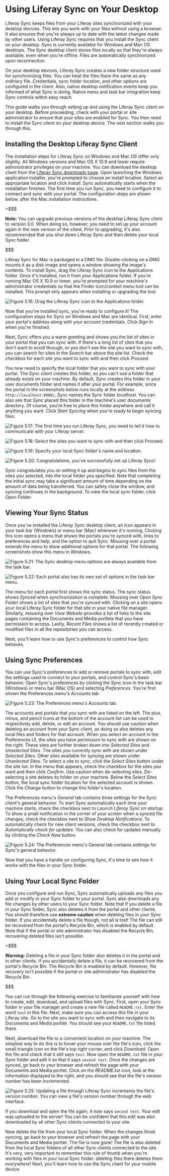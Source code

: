 # Using Liferay Sync on Your Desktop [](id=using-liferay-sync-on-your-desktop)

Liferay Sync keeps files from your Liferay sites synchronized with your desktop 
devices. This lets you work with your files without using a browser. It also 
ensures that you're always up to date with the latest changes made by other 
users. Using Liferay Sync requires that you install the Sync client on your 
desktop. Sync is currently available for Windows and Mac OS desktops. The Sync 
desktop client stores files locally so that they're always available, even when 
you're offline. Files are automatically synchronized upon reconnection. 

On your desktop devices, Liferay Sync creates a new folder structure used for
synchronizing files. You can treat the files there the same as any ordinary 
file. Credentials, sync folder location, and other options are configured in the 
client. Also, native desktop notification events keep you informed of what Sync 
is doing. Native menu and task bar integration keep Sync controls within easy 
reach. 

This guide walks you through setting up and using the Liferay Sync client on 
your desktop. Before proceeding, check with your portal or site administrator 
to ensure that your sites are enabled for Sync. You then need to install the 
Sync client on your desktop device. The next section walks you through this.

## Installing the Desktop Liferay Sync Client [](id=installing-the-desktop-liferay-sync-client)

The installation steps for Liferay Sync on Windows and Mac OS differ only 
slightly. All Windows versions and Mac OS X 10.9 and lower require administrator 
privileges on your machine. You can download the desktop client from the 
[Liferay Sync downloads page](https://www.liferay.com/downloads/liferay-sync). 
Upon launching the Windows application installer, you're prompted to choose an 
install location. Select an appropriate location and click *Install*. Sync 
automatically starts when the installation finishes. The first time you run 
Sync, you need to configure it to connect and sync with your portal. The 
configuration steps are shown below, after the Mac installation instructions. 

+$$$

**Note:** You can upgrade previous versions of the desktop Liferay Sync client 
to version 3.0. When doing so, however, you need to set up your account again in 
the new version of the client. Prior to upgrading, it's also recommended that 
you shut down Liferay Sync and then delete your local Sync folder. 

$$$

Liferay Sync for Mac is packaged in a DMG file. Double-clicking on a DMG mounts
it as a disk image and opens a window showing the image's contents. To install 
Sync, drag the Liferay Sync icon to the Applications folder. Once it's 
installed, run it from your Applications folder. If you're running Mac OS X 10.9 
or lower, you're prompted for your machine's administrator credentials so that 
the Finder icon/context menu tool can be installed. This prompt only appears 
when installing or upgrading the tool.

![Figure 5.16: Drag the Liferay Sync icon to the Applications folder.](../../images/sync-mac-install.png)

Now that you've installed sync, you're ready to configure it! The configuration 
steps for Sync on Windows and Mac are identical. First, enter your portal's
address along with your account credentials. Click *Sign In* when you're
finished. 

Next, Sync offers you a warm greeting and shows you the list of sites in your 
portal that you can sync with. If there's a long list of sites that you don't 
want to scroll through, or you don't see the site you want to sync with, you can 
search for sites in the *Search* bar above the site list. Check the checkbox for 
each site you want to sync with and then click *Proceed*. 

You now need to specify the local folder that you want to sync with your portal.
The Sync client creates this folder, so you can't use a folder that already 
exists on your machine. By default, Sync creates this folder in your user 
documents folder and names it after your portal. For example, since the portal 
in the screenshots below runs locally at the address `http://localhost:8080/`, 
Sync names the Sync folder *localhost*. You can also see that Sync placed this 
folder in the machine's user documents directory. Of course, you're free to 
place this folder anywhere and call it anything you want. Click *Start Syncing* 
when you're ready to begin syncing files. 

![Figure 5.17: The first time you run Liferay Sync, you need to tell it how to communicate with your Liferay server.](../../images/sync-setup-01.png)

![Figure 5.18: Select the sites you want to sync with and then click *Proceed*.](../../images/sync-setup-02.png)

![Figure 5.19: Specify your local Sync folder's name and location.](../../images/sync-setup-03.png)

![Figure 5.20: Congratulations, you've successfully set up Liferay Sync!](../../images/sync-setup-04.png)

Sync congratulates you on setting it up and begins to sync files from the sites 
you selected, into the local folder you specified. Note that completing the 
initial sync may take a significant amount of time depending on the amount of 
data being transferred. You can safely close the window, and syncing continues 
in the background. To view the local sync folder, click *Open Folder*.

## Viewing Your Sync Status [](id=viewing-your-sync-status)

Once you've installed the Liferay Sync desktop client, an icon appears in your 
task bar (Windows) or menu bar (Mac) whenever it's running. Clicking this icon 
opens a menu that shows the portals you're synced with, links to preferences and 
help, and the option to quit Sync. Mousing over a portal extends the menu to 
show additional options for that portal. The following screenshots show this 
menu in Windows.

![Figure 5.21: The Sync desktop menu options are always available from the task bar.](../../images/sync-taskbar-01.png)

![Figure 5.22: Each portal also has its own set of options in the task bar menu.](../../images/sync-taskbar-02.png)

The menu for each portal first shows the sync status. The sync status shows 
*Synced* when synchronization is complete. Mousing over *Open Sync Folder* 
shows a list of sites that you're synced with. Clicking on a site opens your 
local Liferay Sync folder for that site in your native file manager. Similarly, 
mousing over *View Website* provides a list of links to the site pages 
containing the Documents and Media portlets that you have permission to access. 
Lastly, *Recent Files* shows a list of recently created or modified files in all 
the repositories you can access.

Next, you'll learn how to use Sync's preferences to control how Sync behaves.

## Using Sync Preferences [](id=using-sync-preferences)

You can use Sync's preferences to add or remove portals to sync with, edit the 
settings used to connect to your portals, and control Sync's basic behavior. 
Open Sync's preferences by clicking the Sync icon in the task bar (Windows) or 
menu bar (Mac OS) and selecting *Preferences*. You're first shown the 
Preferences menu's *Accounts* tab.

![Figure 5.23: The Preferences menu's *Accounts* tab.](../../images/sync-preferences-accounts-01.png)

The accounts and portals that you sync with are listed on the left. The plus, 
minus, and pencil icons at the bottom of the account list can be used to 
respectively add, delete, or edit an account. You should use caution when 
deleting an account from your Sync client, as doing so also deletes any local 
files and folders for that account. When you select an account in the 
Preferences UI, the sites you have permission to sync with are shown on the 
right. These sites are further broken down into *Selected Sites* and 
*Unselected Sites*. The sites you currently sync with are shown under 
*Selected Sites*. Other sites available for syncing are shown under 
*Unselected Sites*. To select a site to sync, click the *Select Sites* button 
under the site list. In the menu that appears, check the checkbox for the sites 
you want and then click *Confirm*. Use caution when de-selecting sites. 
De-selecting a site deletes its folder on your machine. Below the *Select Sites*
button, the local sync folder location for the selected account is shown. Click
the *Change* button to change this folder's location.

The Preferences menu's *General* tab contains three settings for the Sync 
client's general behavior. To start Sync automatically each time your machine 
starts, check the checkbox next to *Launch Liferay Sync on startup*. To show a 
small notification in the corner of your screen when a synced file changes, 
check the checkbox next to *Show Desktop Notifications*. To automatically check 
for new client versions, check the checkbox next to 
*Automatically check for updates*. You can also check for updates manually by 
clicking the *Check Now* button. 

![Figure 5.24: The Preferences menu's *General* tab contains settings for Sync's general behavior.](../../images/sync-preferences-general-01.png)

Now that you have a handle on configuring Sync, it's time to see how it works 
with the files in your Sync folder.

## Using Your Local Sync Folder [](id=using-your-local-sync-folder)

Once you configure and run Sync, Sync automatically uploads any files you add or 
modify in your Sync folder to your portal. Sync also downloads any file changes 
by other users to your Sync folder. Note that if you delete a file in your Sync 
folder, Sync also deletes it from the portal and other clients. You should 
therefore use **extreme caution** when deleting files in your Sync folder. If 
you accidentally delete a file though, not all is lost! The file can still be 
recovered from the portal's Recycle Bin, which is enabled by default. Note that 
if the portal or site administrator has disabled the Recycle Bin, recovering 
deleted files isn't possible. 

+$$$

**Warning:** Deleting a file in your Sync folder also deletes it in the 
portal and in other clients. If you accidentally delete a file, it can be 
recovered from the portal's Recycle Bin. The Recycle Bin is enabled by default. 
However, file recovery isn't possible if the portal or site administrator has 
disabled the Recycle Bin. 

$$$

You can run through the following exercise to familiarize yourself with how to 
create, edit, download, and upload files with Sync. First, open your Sync folder 
in your file manager and create a new file called `README.txt`. Enter the word 
`test` in this file. Next, make sure you can access this file in your Liferay 
site. Go to the site you want to sync with and then navigate to its Documents 
and Media portlet. You should see your `README.txt` file listed there.

Next, download the file to a convenient location on your machine. The simplest 
way to do this is to hover your mouse over the file's icon, click the small
triangle icon on the file's top right corner, and click *Download*. Open the
file and check that it still says `test`. Now open the `README.txt` file in your
Sync folder and edit it so that it says `second test`. Once the changes are
synced, go back to your browser and refresh the page with your Documents and
Media portlet. Click on the *README.txt* icon, look at the information displayed
to the right, and you should see that the file's version number has been
incremented.

![Figure 5.25: Updating a file through Liferay Sync increments the file's version number. You can view a file's version number through the web interface.](../../images/sync-file-edit-01.png)

If you download and open the file again, it now says `second test`. Your edit 
was uploaded to the server! You can be confident that this edit was also 
downloaded by all other Sync clients connected to your site. 

Now delete the file from your local Sync folder. When the changes finish 
syncing, go back to your browser and refresh the page with your Documents and 
Media portlet. The file is now gone! The file is also deleted from the local 
Sync folders of all other Sync clients connected to the site. It's very, very 
important to remember this rule of thumb when you're working with files in your 
local Sync folder: deleting files there deletes them *everywhere*! Next, you'll
learn how to use the Sync client for your mobile device. 
